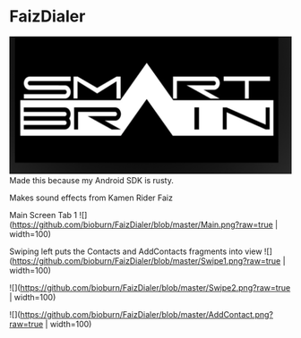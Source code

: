 # FaizDialer
![](https://github.com/bioburn/FaizDialer/blob/master/app/src/main/res/drawable/smartbrain.png?raw=true)
Made this because my Android SDK is rusty.

Makes sound effects from Kamen Rider Faiz


Main Screen Tab 1
![](https://github.com/bioburn/FaizDialer/blob/master/Main.png?raw=true | width=100)




Swiping left puts the Contacts and AddContacts fragments into view
![](https://github.com/bioburn/FaizDialer/blob/master/Swipe1.png?raw=true | width=100)

![](https://github.com/bioburn/FaizDialer/blob/master/Swipe2.png?raw=true | width=100)

![](https://github.com/bioburn/FaizDialer/blob/master/AddContact.png?raw=true | width=100)

